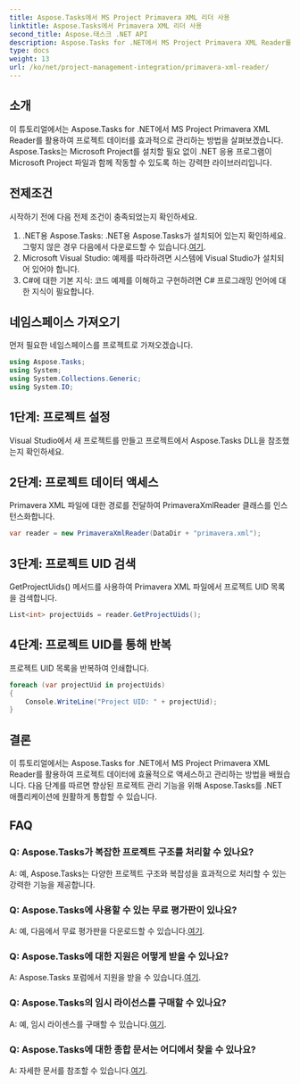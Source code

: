 ```yaml
---
title: Aspose.Tasks에서 MS Project Primavera XML 리더 사용
linktitle: Aspose.Tasks에서 Primavera XML 리더 사용
second_title: Aspose.태스크 .NET API
description: Aspose.Tasks for .NET에서 MS Project Primavera XML Reader를 활용하여 프로젝트 데이터를 효과적으로 관리하는 방법을 알아보세요. 단계별 안내를 받고 FAQ를 살펴보세요.
type: docs
weight: 13
url: /ko/net/project-management-integration/primavera-xml-reader/
---
```

## 소개
이 튜토리얼에서는 Aspose.Tasks for .NET에서 MS Project Primavera XML Reader를 활용하여 프로젝트 데이터를 효과적으로 관리하는 방법을 살펴보겠습니다. Aspose.Tasks는 Microsoft Project를 설치할 필요 없이 .NET 응용 프로그램이 Microsoft Project 파일과 함께 작동할 수 있도록 하는 강력한 라이브러리입니다.
## 전제조건
시작하기 전에 다음 전제 조건이 충족되었는지 확인하세요.
1.  .NET용 Aspose.Tasks: .NET용 Aspose.Tasks가 설치되어 있는지 확인하세요. 그렇지 않은 경우 다음에서 다운로드할 수 있습니다.[여기](https://releases.aspose.com/tasks/net/).
2. Microsoft Visual Studio: 예제를 따라하려면 시스템에 Visual Studio가 설치되어 있어야 합니다.
3. C#에 대한 기본 지식: 코드 예제를 이해하고 구현하려면 C# 프로그래밍 언어에 대한 지식이 필요합니다.

## 네임스페이스 가져오기
먼저 필요한 네임스페이스를 프로젝트로 가져오겠습니다.
```csharp
using Aspose.Tasks;
using System;
using System.Collections.Generic;
using System.IO;

```
## 1단계: 프로젝트 설정
Visual Studio에서 새 프로젝트를 만들고 프로젝트에서 Aspose.Tasks DLL을 참조했는지 확인하세요.
## 2단계: 프로젝트 데이터 액세스
Primavera XML 파일에 대한 경로를 전달하여 PrimaveraXmlReader 클래스를 인스턴스화합니다.
```csharp
var reader = new PrimaveraXmlReader(DataDir + "primavera.xml");
```
## 3단계: 프로젝트 UID 검색
GetProjectUids() 메서드를 사용하여 Primavera XML 파일에서 프로젝트 UID 목록을 검색합니다.
```csharp
List<int> projectUids = reader.GetProjectUids();
```
## 4단계: 프로젝트 UID를 통해 반복
프로젝트 UID 목록을 반복하여 인쇄합니다.
```csharp
foreach (var projectUid in projectUids)
{
    Console.WriteLine("Project UID: " + projectUid);
}
```

## 결론
이 튜토리얼에서는 Aspose.Tasks for .NET에서 MS Project Primavera XML Reader를 활용하여 프로젝트 데이터에 효율적으로 액세스하고 관리하는 방법을 배웠습니다. 다음 단계를 따르면 향상된 프로젝트 관리 기능을 위해 Aspose.Tasks를 .NET 애플리케이션에 원활하게 통합할 수 있습니다.
## FAQ
### Q: Aspose.Tasks가 복잡한 프로젝트 구조를 처리할 수 있나요?
A: 예, Aspose.Tasks는 다양한 프로젝트 구조와 복잡성을 효과적으로 처리할 수 있는 강력한 기능을 제공합니다.
### Q: Aspose.Tasks에 사용할 수 있는 무료 평가판이 있나요?
A: 예, 다음에서 무료 평가판을 다운로드할 수 있습니다.[여기](https://releases.aspose.com/).
### Q: Aspose.Tasks에 대한 지원은 어떻게 받을 수 있나요?
 A: Aspose.Tasks 포럼에서 지원을 받을 수 있습니다.[여기](https://forum.aspose.com/c/tasks/15).
### Q: Aspose.Tasks의 임시 라이선스를 구매할 수 있나요?
 A: 예, 임시 라이센스를 구매할 수 있습니다.[여기](https://purchase.aspose.com/temporary-license/).
### Q: Aspose.Tasks에 대한 종합 문서는 어디에서 찾을 수 있나요?
 A: 자세한 문서를 참조할 수 있습니다.[여기](https://reference.aspose.com/tasks/net/).